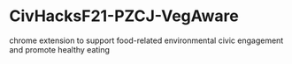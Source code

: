 # CivHacksF21-PZCJ-VegAware
chrome extension to support food-related environmental civic engagement and promote healthy eating
